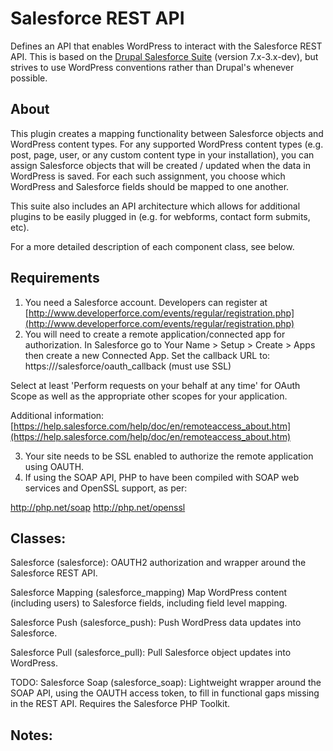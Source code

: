 # Salesforce REST API
Defines an API that enables WordPress to interact with the Salesforce REST API. This is based on the [Drupal Salesforce Suite](https://www.drupal.org/project/salesforce) (version 7.x-3.x-dev), but strives to use WordPress conventions rather than Drupal's whenever possible.

## About
This plugin creates a mapping functionality between Salesforce objects and WordPress content types. For any supported WordPress content types (e.g. post, page, user, or any custom content type in your installation), you can assign Salesforce objects that will be created / updated when the data in WordPress is saved. For each such assignment, you choose which WordPress and Salesforce fields should be mapped to one another.

This suite also includes an API architecture which allows for additional plugins to be easily plugged in (e.g. for webforms, contact form submits, etc).
  
For a more detailed description of each component class, see below.

## Requirements

1. You need a Salesforce account. Developers can register at [http://www.developerforce.com/events/regular/registration.php](http://www.developerforce.com/events/regular/registration.php)
2. You will need to create a remote application/connected app for authorization. In Salesforce go to Your Name > Setup > Create > Apps then create a new Connected App. Set the callback URL to: https://<your site>/salesforce/oauth_callback (must use SSL)

Select at least 'Perform requests on your behalf at any time' for OAuth Scope as well as the appropriate other scopes for your application.

Additional information: [https://help.salesforce.com/help/doc/en/remoteaccess_about.htm](https://help.salesforce.com/help/doc/en/remoteaccess_about.htm)

3. Your site needs to be SSL enabled to authorize the remote application using OAUTH.
4. If using the SOAP API, PHP to have been compiled with SOAP web services and
  OpenSSL support, as per:
  
  http://php.net/soap
  http://php.net/openssl

## Classes:

Salesforce (salesforce):
    OAUTH2 authorization and wrapper around the Salesforce REST API.

Salesforce Mapping (salesforce_mapping)
    Map WordPress content (including users) to Salesforce fields, including field level mapping.

Salesforce Push (salesforce_push):
    Push WordPress data updates into Salesforce.

  Salesforce Pull (salesforce_pull):
    Pull Salesforce object updates into WordPress.

TODO:
    Salesforce Soap (salesforce_soap):
        Lightweight wrapper around the SOAP API, using the OAUTH access token, to fill in functional gaps missing in the REST API. Requires the Salesforce PHP Toolkit.

## Notes:

